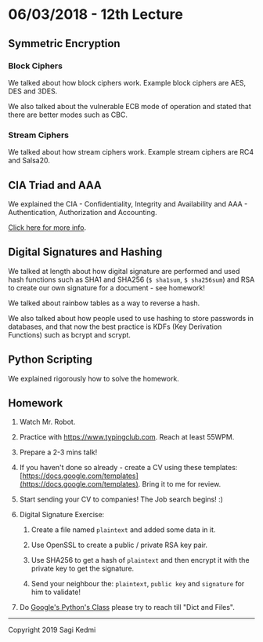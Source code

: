 # 06/03/2018 - 12th Lecture

## Symmetric Encryption

### Block Ciphers
We talked about how block ciphers work. Example block ciphers are AES, DES and 3DES.

We also talked about the vulnerable ECB mode of operation and stated that
there are better modes such as CBC.

### Stream Ciphers

We talked about how stream ciphers work. Example stream ciphers are RC4 and Salsa20.


## CIA Triad and AAA

We explained the CIA - Confidentiality, Integrity and Availability and AAA -
Authentication, Authorization and Accounting.

[Click here for more info](https://www.hack2secure.com/blogs/an-introduction-to-core-security-concepts-cia-triad-and-aaa).


## Digital Signatures and Hashing

We talked at length about how digital signature are performed and used hash
functions such as SHA1 and SHA256 (`$ sha1sum`, `$ sha256sum`) and RSA
to create our own signature for a document - see homework!


We talked about rainbow tables as a way to reverse a hash.

We also talked about how people used to use hashing to store passwords in databases,
and that now the best practice is KDFs (Key Derivation Functions) such as bcrypt and scrypt.


## Python Scripting

We explained rigorously how to solve the homework.

## Homework
1. Watch Mr. Robot.

2. Practice with https://www.typingclub.com. Reach at least 55WPM.

3. Prepare a 2-3 mins talk!

4. If you haven't done so already - create a CV using these templates: [https://docs.google.com/templates](https://docs.google.com/templates).
Bring it to me for review.

5. Start sending your CV to companies! The Job search begins! :)

6. Digital Signature Exercise:
    1. Create a file named `plaintext` and added some data in it.

    2. Use OpenSSL to create a public / private RSA key pair.

    3. Use SHA256 to get a hash of `plaintext` and then encrypt it with the private key to get the signature.

    4. Send your neighbour the: `plaintext`, `public key` and `signature` for him to validate!

7.  Do [Google's Python's Class](https://developers.google.com/edu/python/)
please try to reach till "Dict and Files".

<hr>
Copyright 2019 Sagi Kedmi
